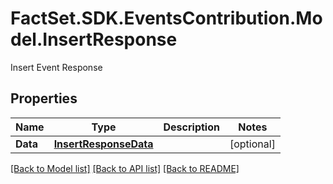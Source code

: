 # FactSet.SDK.EventsContribution.Model.InsertResponse
Insert Event Response

## Properties

Name | Type | Description | Notes
------------ | ------------- | ------------- | -------------
**Data** | [**InsertResponseData**](InsertResponseData.md) |  | [optional] 

[[Back to Model list]](../README.md#documentation-for-models) [[Back to API list]](../README.md#documentation-for-api-endpoints) [[Back to README]](../README.md)

